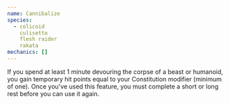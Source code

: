 ```yaml
---
name: Cannibalize
species:
  - colicoid
    culisetto
    flesh raider
    rakata
mechanics: []
---
```

If you spend at least 1 minute devouring the corpse of a beast or humanoid, you gain temporary hit points equal to your Constitution modifier (minimum of one). Once you've used this feature, you must complete a short or long rest before you can use it again.
